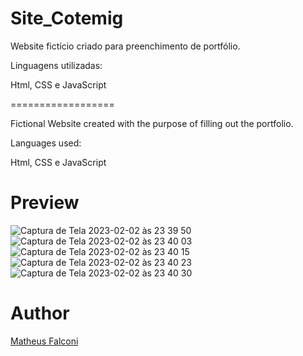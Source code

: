 # Site_Cotemig

Website fictício criado para preenchimento de portfólio.

Linguagens utilizadas:

Html, CSS e JavaScript

==================

Fictional Website created with the purpose of filling out the portfolio.

Languages used:

Html, CSS e JavaScript

# Preview

![Captura de Tela 2023-02-02 às 23 39 50](https://user-images.githubusercontent.com/33550514/216499684-8c5667c9-b30d-4e3c-bd76-4eacffefc207.png)
![Captura de Tela 2023-02-02 às 23 40 03](https://user-images.githubusercontent.com/33550514/216499699-42d97d40-177a-4c6a-8485-352e9e6de471.png)
![Captura de Tela 2023-02-02 às 23 40 15](https://user-images.githubusercontent.com/33550514/216499702-b91b7005-71fb-4dab-89b6-b4565b3e5048.png)
![Captura de Tela 2023-02-02 às 23 40 23](https://user-images.githubusercontent.com/33550514/216499706-fea89a30-0f7b-44c0-b0d1-fff0710f4cd2.png)
![Captura de Tela 2023-02-02 às 23 40 30](https://user-images.githubusercontent.com/33550514/216499710-0a04e49e-3705-4f35-b49b-0a43d547fb12.png)

# Author

<a href="https://github.com/matheuspfalconi">Matheus Falconi</a>
